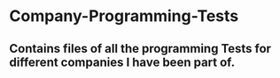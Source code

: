 # Company-Programming-Tests

## Contains files of all the programming Tests for different companies I have been part of.
